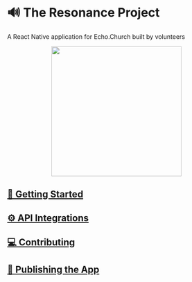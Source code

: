 # 🔊 The Resonance Project

A React Native application for Echo.Church built by volunteers

<p align="center"><img src="https://echo.church/wp-content/uploads/2018/01/echo_logo_main_header.png" width="300" /></p>

## [🚀 Getting Started](https://github.com/echo-labs-team/the-resonance-project/blob/dev/docs/getting-started.md)

## [⚙ API Integrations](https://github.com/echo-labs-team/the-resonance-project/blob/dev/docs/api.md)

## [💻 Contributing](https://github.com/echo-labs-team/the-resonance-project/blob/dev/docs/contributing.md)

## [📱 Publishing the App](https://github.com/echo-labs-team/the-resonance-project/blob/dev/docs/publishing.md)
